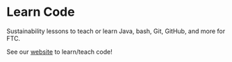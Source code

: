 # Learn Code

Sustainability lessons to teach or learn Java, bash, Git, GitHub, and more for FTC.

See our [website](https://github.com/omega9656/learn-code/) to learn/teach code!
